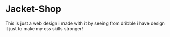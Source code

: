 # Jacket-Shop
This is just a web design i made with it by seeing from dribble i have design it just to make my css skills stronger!
